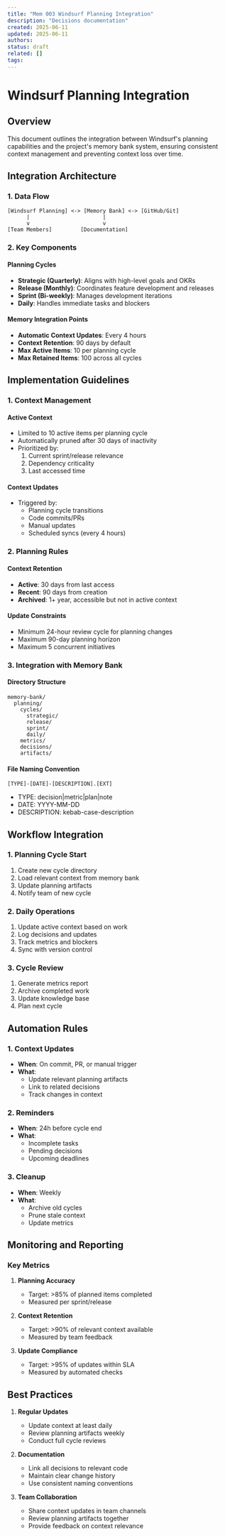 ```yaml
---
title: "Mem 003 Windsurf Planning Integration"
description: "Decisions documentation"
created: 2025-06-11
updated: 2025-06-11
authors: 
status: draft
related: []
tags: 
---
```


# Windsurf Planning Integration

## Overview
This document outlines the integration between Windsurf's planning capabilities and the project's memory bank system, ensuring consistent context management and preventing context loss over time.

## Integration Architecture

### 1. Data Flow
```
[Windsurf Planning] <-> [Memory Bank] <-> [GitHub/Git]
      |                       |
      v                       v
[Team Members]         [Documentation]
```

### 2. Key Components

#### Planning Cycles
- **Strategic (Quarterly)**: Aligns with high-level goals and OKRs
- **Release (Monthly)**: Coordinates feature development and releases
- **Sprint (Bi-weekly)**: Manages development iterations
- **Daily**: Handles immediate tasks and blockers

#### Memory Integration Points
- **Automatic Context Updates**: Every 4 hours
- **Context Retention**: 90 days by default
- **Max Active Items**: 10 per planning cycle
- **Max Retained Items**: 100 across all cycles

## Implementation Guidelines

### 1. Context Management

#### Active Context
- Limited to 10 active items per planning cycle
- Automatically pruned after 30 days of inactivity
- Prioritized by:
  1. Current sprint/release relevance
  2. Dependency criticality
  3. Last accessed time

#### Context Updates
- Triggered by:
  - Planning cycle transitions
  - Code commits/PRs
  - Manual updates
  - Scheduled syncs (every 4 hours)

### 2. Planning Rules

#### Context Retention
- **Active**: 30 days from last access
- **Recent**: 90 days from creation
- **Archived**: 1+ year, accessible but not in active context

#### Update Constraints
- Minimum 24-hour review cycle for planning changes
- Maximum 90-day planning horizon
- Maximum 5 concurrent initiatives

### 3. Integration with Memory Bank

#### Directory Structure
```
memory-bank/
  planning/
    cycles/
      strategic/
      release/
      sprint/
      daily/
    metrics/
    decisions/
    artifacts/
```

#### File Naming Convention
`[TYPE]-[DATE]-[DESCRIPTION].[EXT]`
- TYPE: decision|metric|plan|note
- DATE: YYYY-MM-DD
- DESCRIPTION: kebab-case-description

## Workflow Integration

### 1. Planning Cycle Start
1. Create new cycle directory
2. Load relevant context from memory bank
3. Update planning artifacts
4. Notify team of new cycle

### 2. Daily Operations
1. Update active context based on work
2. Log decisions and updates
3. Track metrics and blockers
4. Sync with version control

### 3. Cycle Review
1. Generate metrics report
2. Archive completed work
3. Update knowledge base
4. Plan next cycle

## Automation Rules

### 1. Context Updates
- **When**: On commit, PR, or manual trigger
- **What**:
  - Update relevant planning artifacts
  - Link to related decisions
  - Track changes in context

### 2. Reminders
- **When**: 24h before cycle end
- **What**:
  - Incomplete tasks
  - Pending decisions
  - Upcoming deadlines

### 3. Cleanup
- **When**: Weekly
- **What**:
  - Archive old cycles
  - Prune stale context
  - Update metrics

## Monitoring and Reporting

### Key Metrics
1. **Planning Accuracy**
   - Target: >85% of planned items completed
   - Measured per sprint/release

2. **Context Retention**
   - Target: >90% of relevant context available
   - Measured by team feedback

3. **Update Compliance**
   - Target: >95% of updates within SLA
   - Measured by automated checks

## Best Practices

1. **Regular Updates**
   - Update context at least daily
   - Review planning artifacts weekly
   - Conduct full cycle reviews

2. **Documentation**
   - Link all decisions to relevant code
   - Maintain clear change history
   - Use consistent naming conventions

3. **Team Collaboration**
   - Share context updates in team channels
   - Review planning artifacts together
   - Provide feedback on context relevance
